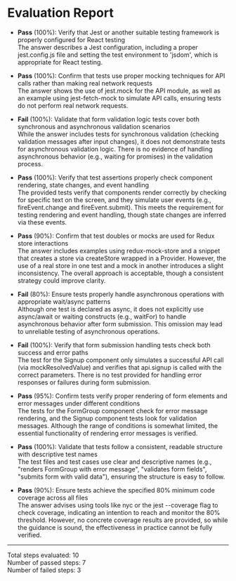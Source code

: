 # Evaluation Report

- **Pass** (100%): Verify that Jest or another suitable testing framework is properly configured for React testing  
  The answer describes a Jest configuration, including a proper jest.config.js file and setting the test environment to 'jsdom', which is appropriate for React testing.

- **Pass** (100%): Confirm that tests use proper mocking techniques for API calls rather than making real network requests  
  The answer shows the use of jest.mock for the API module, as well as an example using jest-fetch-mock to simulate API calls, ensuring tests do not perform real network requests.

- **Fail** (100%): Validate that form validation logic tests cover both synchronous and asynchronous validation scenarios  
  While the answer includes tests for synchronous validation (checking validation messages after input changes), it does not demonstrate tests for asynchronous validation logic. There is no evidence of handling asynchronous behavior (e.g., waiting for promises) in the validation process.

- **Pass** (100%): Verify that test assertions properly check component rendering, state changes, and event handling  
  The provided tests verify that components render correctly by checking for specific text on the screen, and they simulate user events (e.g., fireEvent.change and fireEvent.submit). This meets the requirement for testing rendering and event handling, though state changes are inferred via these events.

- **Pass** (90%): Confirm that test doubles or mocks are used for Redux store interactions  
  The answer includes examples using redux-mock-store and a snippet that creates a store via createStore wrapped in a Provider. However, the use of a real store in one test and a mock in another introduces a slight inconsistency. The overall approach is acceptable, though a consistent strategy could improve clarity.

- **Fail** (80%): Ensure tests properly handle asynchronous operations with appropriate wait/async patterns  
  Although one test is declared as async, it does not explicitly use async/await or waiting constructs (e.g., waitFor) to handle asynchronous behavior after form submission. This omission may lead to unreliable testing of asynchronous operations.

- **Fail** (100%): Verify that form submission handling tests check both success and error paths  
  The test for the Signup component only simulates a successful API call (via mockResolvedValue) and verifies that api.signup is called with the correct parameters. There is no test provided for handling error responses or failures during form submission.

- **Pass** (95%): Confirm tests verify proper rendering of form elements and error messages under different conditions  
  The tests for the FormGroup component check for error message rendering, and the Signup component tests look for validation messages. Although the range of conditions is somewhat limited, the essential functionality of rendering error messages is verified.

- **Pass** (100%): Validate that tests follow a consistent, readable structure with descriptive test names  
  The test files and test cases use clear and descriptive names (e.g., "renders FormGroup with error message", "validates form fields", "submits form with valid data"), ensuring the structure is easy to follow.

- **Pass** (90%): Ensure tests achieve the specified 80% minimum code coverage across all files  
  The answer advises using tools like nyc or the jest --coverage flag to check coverage, indicating an intention to reach and monitor the 80% threshold. However, no concrete coverage results are provided, so while the guidance is sound, the effectiveness in practice cannot be fully verified.

---

Total steps evaluated: 10  
Number of passed steps: 7  
Number of failed steps: 3